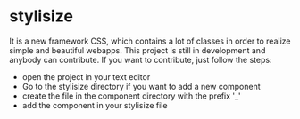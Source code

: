 # stylisize
It is a new framework CSS, which contains a lot of classes in order to realize simple and beautiful webapps. This project is still in development and anybody can contribute. If you want to contribute, just follow the steps:

- open the project in your text editor
- Go to the stylisize directory if you want to add a new component
- create the file in the component directory with the prefix '_'
- add the component in your stylisize file
